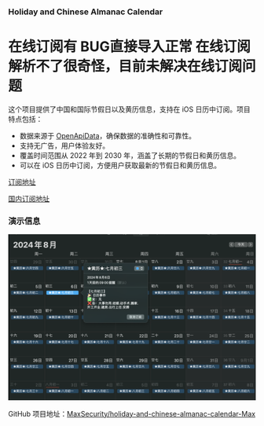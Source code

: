 ### Holiday and Chinese Almanac Calendar

# 在线订阅有 BUG直接导入正常 在线订阅解析不了很奇怪，目前未解决在线订阅问题

这个项目提供了中国和国际节假日以及黄历信息，支持在 iOS 日历中订阅。项目特点包括：

- 数据来源于 [OpenApiData](https://github.com/zqzess/openApiData)，确保数据的准确性和可靠性。
- 支持无广告，用户体验友好。
- 覆盖时间范围从 2022 年到 2030 年，涵盖了长期的节假日和黄历信息。
- 可以在 iOS 日历中订阅，方便用户获取最新的节假日和黄历信息。

[订阅地址](https://raw.githubusercontent.com/MaxSecurity/holiday-and-chinese-almanac-calendar-Max/main/holidays_calendar_2022-2030.ics)

[国内订阅地址](https://mirror.ghproxy.com/https%3A//raw.githubusercontent.com/MaxSecurity/holiday-and-chinese-almanac-calendar-Max/main/holidays_calendar_2022-2030.ics)

### 演示信息    
![演示](./Pic/1.png)

GitHub 项目地址：[MaxSecurity/holiday-and-chinese-almanac-calendar-Max](https://github.com/MaxSecurity/holiday-and-chinese-almanac-calendar-Max)
